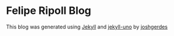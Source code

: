 # Felipe Ripoll Blog
This blog was generated using [Jekyll](http://jekyllrb.com) and [jekyll-uno](https://github.com/joshgerdes/jekyll-uno) by [joshgerdes](http://joshgerdes.com)
